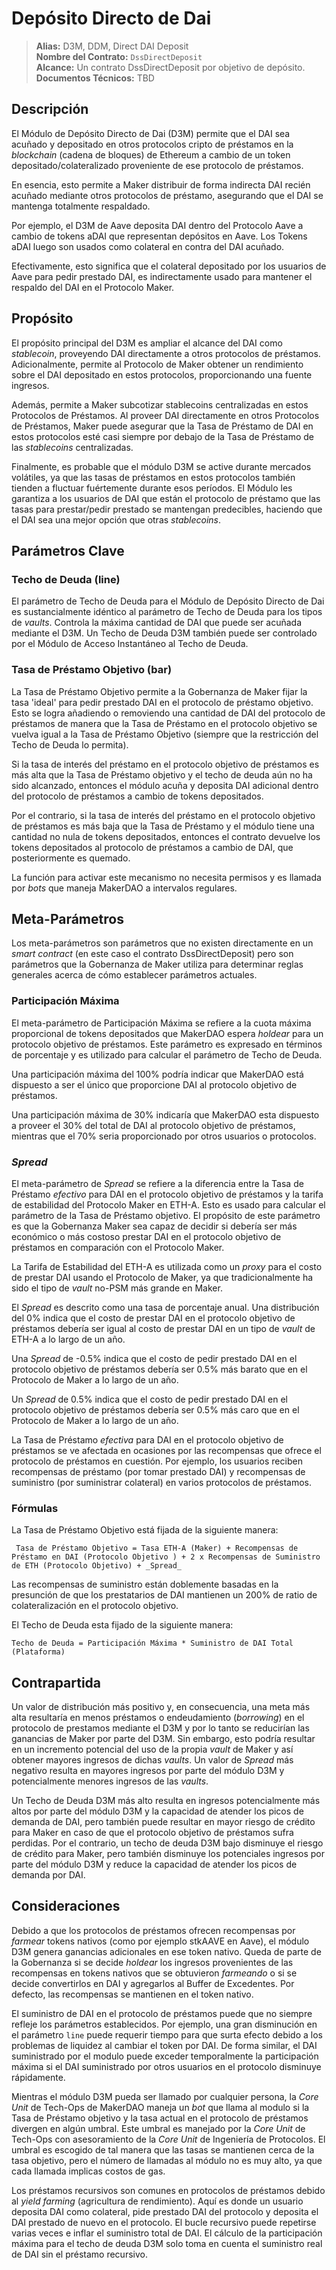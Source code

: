 # Depósito Directo de Dai

>**Alias:** D3M, DDM, Direct DAI Deposit  
>**Nombre del Contrato:** `DssDirectDeposit`  
>**Alcance:** Un contrato DssDirectDeposit por objetivo de depósito.  
>**Documentos Técnicos:** TBD  

## Descripción

El Módulo de Depósito Directo de Dai (D3M) permite que el DAI sea acuñado y depositado en otros protocolos cripto de préstamos en la _blockchain_ (cadena de bloques) de Ethereum a cambio de un token depositado/colateralizado proveniente de ese protocolo de préstamos.  

En esencia, esto permite a Maker distribuir de forma indirecta DAI recién acuñado mediante otros protocolos de préstamo, asegurando que el DAI se mantenga totalmente respaldado.

Por ejemplo, el D3M de Aave deposita DAI dentro del Protocolo Aave a cambio de tokens aDAI que representan depósitos en Aave. Los Tokens aDAI luego son usados como colateral en contra del DAI acuñado.

Efectivamente, esto significa que el colateral depositado por los usuarios de Aave para pedir prestado DAI, es indirectamente usado para mantener el respaldo del DAI en el Protocolo Maker.

## Propósito

El propósito principal del D3M es ampliar el alcance del DAI como _stablecoin_, proveyendo DAI directamente a otros protocolos de préstamos. Adicionalmente, permite al Protocolo de Maker obtener un rendimiento sobre el DAI depositado en estos protocolos, proporcionando una fuente ingresos.

Además, permite a Maker subcotizar stablecoins centralizadas en estos Protocolos de Préstamos.  Al proveer DAI directamente en otros Protocolos de Préstamos, Maker puede asegurar que la Tasa de Préstamo de DAI en estos protocolos esté casi siempre por debajo de la Tasa de Préstamo de las _stablecoins_ centralizadas.

Finalmente, es probable que el módulo D3M se active durante mercados volátiles, ya que las tasas de préstamos en estos protocolos también tienden a fluctuar fuértemente durante esos períodos. El Módulo les garantiza a los usuarios de DAI que están el protocolo de préstamo que las tasas para prestar/pedir prestado se mantengan predecibles, haciendo que el DAI sea una mejor opción que otras _stablecoins_.


## Parámetros Clave

### Techo de Deuda (line)

El parámetro de Techo de Deuda para el Módulo de Depósito Directo de Dai es sustancialmente idéntico al parámetro de Techo de Deuda para los tipos de _vaults_. Controla la máxima cantidad de DAI que puede ser acuñada mediante el D3M. Un Techo de Deuda D3M también puede ser controlado por el Módulo de Acceso Instantáneo al Techo de Deuda.

### Tasa de Préstamo Objetivo (bar)

La Tasa de Préstamo Objetivo permite a la Gobernanza de Maker fijar la tasa 'ideal' para pedir prestado DAI en el protocolo de préstamo objetivo. Esto se logra añadiendo o removiendo una cantidad de DAI del protocolo de préstamos de manera que la Tasa de Préstamo en el protocolo objetivo se vuelva igual a la Tasa de Préstamo Objetivo (siempre que la restricción del Techo de Deuda lo permita).

Si la tasa de interés del préstamo en el protocolo objetivo de préstamos es más alta que la Tasa de Préstamo objetivo y el techo de deuda aún no ha sido alcanzado, entonces el módulo acuña y deposita DAI adicional dentro del protocolo de préstamos a cambio de tokens depositados.    

Por el contrario, si la tasa de interés del préstamo en el protocolo objetivo de préstamos es más baja que la Tasa de Préstamo y el módulo tiene una cantidad no nula de tokens depositados, entonces el contrato devuelve los tokens depositados al protocolo de préstamos a cambio de DAI, que posteriormente es quemado.

La función para activar este mecanismo no necesita permisos y es llamada por _bots_  que maneja MakerDAO a intervalos regulares.

## Meta-Parámetros

Los meta-parámetros son parámetros que no existen directamente en un _smart contract_ (en este caso el contrato DssDirectDeposit) pero son parámetros que la Gobernanza de Maker utiliza para determinar reglas generales acerca de cómo establecer parámetros actuales.   

### Participación Máxima


El meta-parámetro de Participación Máxima se refiere a la cuota máxima proporcional de tokens depositados que MakerDAO espera _holdear_ para un protocolo objetivo de préstamos. Este parámetro es expresado en términos de porcentaje y es utilizado para calcular el parámetro de Techo de Deuda.

Una participación máxima del 100% podría indicar que MakerDAO está dispuesto a ser el único que proporcione DAI al protocolo objetivo de préstamos.

Una participación máxima de 30% indicaría que MakerDAO esta dispuesto a proveer el 30% del total de DAI al protocolo objetivo de préstamos, mientras que el 70% seria proporcionado por otros usuarios o protocolos.

###  _Spread_

El meta-parámetro de _Spread_ se refiere a la diferencia entre la Tasa de Préstamo _efectivo_ para DAI en el protocolo objetivo de préstamos y la tarifa de estabilidad del Protocolo Maker en ETH-A. Esto es usado para calcular el parámetro de la Tasa de Préstamo objetivo. El propósito de este parámetro es que la Gobernanza Maker sea capaz de decidir si debería ser más económico o más costoso prestar DAI en el protocolo objetivo de préstamos en comparación con el Protocolo Maker.   

La Tarifa de Estabilidad del ETH-A es utilizada como un _proxy_ para el costo de prestar DAI usando el Protocolo de Maker, ya que tradicionalmente ha sido el tipo de _vault_ no-PSM más grande en Maker.

El _Spread_ es descrito como una tasa de porcentaje anual. Una distribución del 0% indica que el costo de prestar DAI en el protocolo objetivo de préstamos debería ser igual al costo de prestar DAI en un tipo de _vault_ de ETH-A a lo largo de un año.

Una _Spread_ de -0.5% indica que el costo de pedir prestado DAI en el protocolo objetivo de préstamos debería ser 0.5% más barato que en el Protocolo de Maker a lo largo de un año.

Un _Spread_ de 0.5% indica que el costo de pedir prestado DAI en el protocolo objetivo de préstamos debería ser 0.5% más caro que en el Protocolo de Maker a lo largo de un año.

La Tasa de Préstamo _efectiva_ para DAI en el protocolo objetivo de préstamos se ve afectada en ocasiones por las recompensas que ofrece el protocolo de préstamos en cuestión. Por ejemplo, los usuarios reciben recompensas de préstamo (por tomar prestado DAI) y recompensas de suministro (por suministrar colateral) en varios protocolos de préstamos.

### Fórmulas

La Tasa de Préstamo Objetivo está fijada de la siguiente manera:

`` Tasa de Préstamo Objetivo = Tasa ETH-A (Maker) + Recompensas de Préstamo en DAI (Protocolo Objetivo ) + 2 x Recompensas de Suministro de ETH (Protocolo Objetivo) + _Spread_``

Las recompensas de suministro están doblemente basadas en la presunción de que los prestatarios de DAI mantienen un 200% de ratio de colateralización en el protocolo objetivo.

El Techo de Deuda esta fijado de la siguiente manera:

``Techo de Deuda = Participación Máxima * Suministro de DAI Total (Plataforma)``

## Contrapartida

Un valor de distribución más positivo y, en consecuencia, una meta más alta resultaría en menos préstamos o endeudamiento (_borrowing_) en el protocolo de prestamos mediante el D3M y por lo tanto se reducirían las ganancias de Maker por parte del D3M. Sin embargo, esto podría resultar en un incremento potencial del uso de la propia _vault_ de Maker y así obtener mayores ingresos de dichas _vaults_. Un valor de _Spread_ más negativo resulta en mayores ingresos por parte del módulo D3M y potencialmente menores ingresos de las _vaults_.

Un Techo de Deuda D3M más alto resulta en ingresos potencialmente más altos por parte del módulo D3M y la capacidad de atender los picos de demanda de DAI, pero también puede resultar en mayor riesgo de crédito para Maker en caso de que el protocolo objetivo de préstamos sufra perdidas. Por el contrario, un techo de deuda D3M bajo disminuye el riesgo de crédito para Maker, pero también disminuye los potenciales ingresos por parte del módulo D3M y reduce la capacidad de atender los picos de demanda por DAI.

## Consideraciones

Debido a que los protocolos de préstamos ofrecen recompensas por _farmear_ tokens nativos (como por ejemplo stkAAVE en Aave), el módulo D3M genera ganancias adicionales en ese token nativo. Queda de parte de la Gobernanza si se decide _holdear_ los ingresos provenientes de las recompensas en tokens nativos que se obtuvieron _farmeando_ o si se decide convertirlos en DAI y agregarlos al Buffer de Excedentes. Por defecto, las recompensas se mantienen en el token nativo.  

El suministro de DAI en el protocolo de préstamos puede que no siempre refleje los parámetros establecidos. Por ejemplo, una gran disminución en el parámetro `line` puede requerir tiempo para que surta efecto debido a los problemas de liquidez al cambiar el token por DAI. De forma similar, el DAI suministrado por el modulo puede exceder temporalmente la participación máxima si el DAI suministrado por otros usuarios en el protocolo disminuye rápidamente.

Mientras el módulo D3M pueda ser llamado por cualquier persona, la _Core Unit_ de Tech-Ops de MakerDAO maneja un _bot_ que llama al modulo si la Tasa de Préstamo objetivo y la tasa actual en el protocolo de préstamos divergen en algún umbral. Este umbral es manejado por la _Core Unit_ de Tech-Ops con asesoramiento de la _Core Unit_ de Ingeniería de Protocolos. El umbral es escogido de tal manera que las tasas se mantienen cerca de la tasa objetivo, pero el número de llamadas al módulo no es muy alto, ya que cada llamada implicas costos de gas.

Los préstamos recursivos son comunes en protocolos de préstamos debido al _yield farming_ (agricultura de rendimiento). Aquí es donde un usuario deposita DAI como colateral, pide prestado DAI del protocolo y deposita el DAI prestado de nuevo en el protocolo. El bucle recursivo puede repetirse varias veces e inflar el suministro total de DAI. El cálculo de la participación máxima para el techo de deuda D3M solo toma en cuenta el suministro real de DAI sin el préstamo recursivo.
